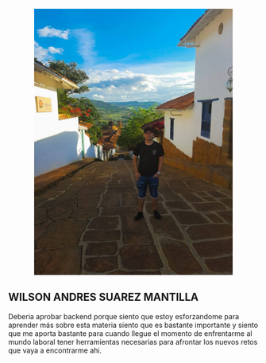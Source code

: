 <p align="center"><a href="https://laravel.com" target="_blank"><img src="wilson.jpeg" width="400" alt="Laravel Logo"></a></p>

## WILSON ANDRES SUAREZ MANTILLA

Deberia aprobar backend porque siento que estoy esforzandome para aprender más sobre esta materia siento que es bastante importante y siento que me aporta bastante para cuando llegue el momento de enfrentarme al mundo laboral tener herramientas necesarias para afrontar los nuevos retos que vaya a encontrarme ahi.




